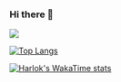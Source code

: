 ### Hi there 👋

<img src="https://github-readme-stats-git-master-curtismills-projects.vercel.app/api?username=curtismills&show_icons=true" />

[![Top Langs](https://github-readme-stats-git-master-curtismills-projects.vercel.app/api/top-langs/?username=curtismills&langs_count=12&layout=compact)](https://github.com/anuraghazra/github-readme-stats)

[![Harlok's WakaTime stats](https://github-readme-stats-git-master-curtismills-projects.vercel.app/api/wakatime?username=ffflabs)](https://github.com/anuraghazra/github-readme-stats)

<!--
**CurtisMills/CurtisMills** is a ✨ _special_ ✨ repository because its `README.md` (this file) appears on your GitHub profile.

github-readme-stats-git-master-curtismills-projects.vercel.app
Here are some ideas to get you started:

- 🔭 I’m currently working on ...
- 🌱 I’m currently learning ...
- 👯 I’m looking to collaborate on ...
- 🤔 I’m looking for help with ...
- 💬 Ask me about ...
- 📫 How to reach me: ...
- 😄 Pronouns: ...
- ⚡ Fun fact: ...
-->
